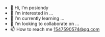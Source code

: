 - 👋 Hi, I’m posiondy
- 👀 I’m interested in ...
- 🌱 I’m currently learning ...
- 💞️ I’m looking to collaborate on ...
- 📫 How to reach me 1547590574@qq.com

<!---
1547590574/1547590574 is a ✨ special ✨ repository because its `README.md` (this file) appears on your GitHub profile.
You can click the Preview link to take a look at your changes.
--->

